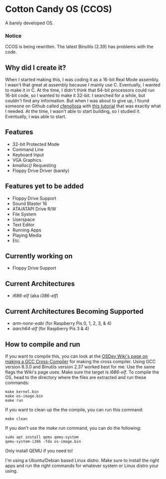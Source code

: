# Cotton Candy OS (CCOS)
A barely developed OS.

### Notice
CCOS is being rewritten. The latest Binutils (2.39) has problems with the code.

## Why did I create it?
When I started making this, I was coding it as a 16-bit Real Mode assembly. I wasn't that great at assembly because I mainly use C. Eventually, I wanted to make it in C. At the time, I didn't think that 64-bit processors could run 16-bit code, so I wanted to make it 32-bit. I searched for a while, but couldn't find any information. But when I was about to give up, I found someone on Github called [cfenollosa](https://github.com/cfenollosa) with [this tutorial](https://github.com/cfenollosa/os-tutorial) that was exactly what I needed. At the time, I wasn't able to start building, so I studied it. Eventually, I was able to start.

## Features
* 32-bit Protected Mode
* Command Line
* Keyboard Input
* VGA Graphics
* *kmalloc()* Requesting
* Floppy Drive Driver (barely)

## Features yet to be added
* Floppy Drive Support
* Sound Blaster 16
* ATA/ATAPI Drive R/W
* File System
* Userspace
* Text Editor
* Running Apps
* Playing Media
* Etc.

## Currently working on
* Floppy Drive Support

## Current Architectures
* *i686-elf* (aka *i386-elf*)

## Current Architectures Becoming Supported
* *arm-none-eabi* (for Raspberry Pis 0, 1, 2, 3, & 4)
* *aarch64-elf* (for Raspberry Pis 3 & 4)

## How to compile and run
If you want to compile this, you can look at the [OSDev Wiki's page on making a GCC Cross-Compiler](https://wiki.osdev.org/GCC_Cross-Compiler) for making the cross compiler. Using GCC version 8.3.0 and Binutils version 2.37 worked best for me. Use the same flags the Wiki's page uses. Make sure the target is *i686-elf*. To compile the OS, head to the directory where the files are extracted and run these commands:
```
make kernel.bin
make os-image.bin
make run
```

If you want to clean up the the compile, you can run this command:
```
make clean
```

If you don't use the *make run* command, you can do the following:
```
sudo apt install qemu qemu-system
qemu-system-i386 -fda os-image.bin
```
Only install QEMU if you need to!

I'm using a Ubuntu/Debian based Linux distro. Make sure to install the right apps and run the right commands for whatever system or Linux distro your using. 
